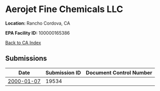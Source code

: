 # Aerojet Fine Chemicals LLC

**Location:** Rancho Cordova, CA

**EPA Facility ID:** 100000165386

[Back to CA Index](../../index.md)

## Submissions

| Date | Submission ID | Document Control Number |
|------|--------------|-------------------------|
| [2000-01-07](submissions/19534.md) | 19534 |  |
